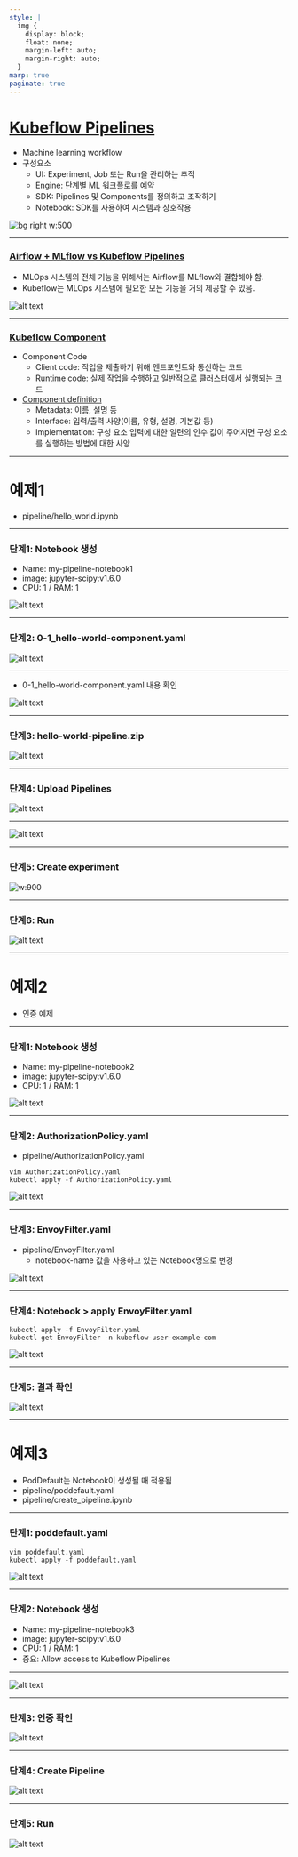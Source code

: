 ```yaml
---
style: |
  img {
    display: block;
    float: none;
    margin-left: auto;
    margin-right: auto;
  }
marp: true
paginate: true
---
```

# [Kubeflow Pipelines](https://www.kubeflow.org/docs/components/pipelines/v1/introduction/)
- Machine learning workflow
- 구성요소
  - UI: Experiment, Job 또는 Run을 관리하는 추적 
  - Engine: 단계별 ML 워크플로를 예약
  - SDK: Pipelines 및 Components를 정의하고 조작하기 
  - Notebook: SDK를 사용하여 시스템과 상호작용 

![bg right w:500](./img/image-141.png)

---
### [Airflow + MLflow vs Kubeflow Pipelines](https://aicurious.io/blog/2022-03-26-airflow-mlflow-or-kubeflow-for-mlops)
- MLOps 시스템의 전체 기능을 위해서는 Airflow를 MLflow와 결합해야 함.
- Kubeflow는 MLOps 시스템에 필요한 모든 기능을 거의 제공할 수 있음.

![alt text](./img/image-142.png)

---
### [Kubeflow Component](https://www.kubeflow.org/docs/components/pipelines/v1/concepts/component/)
- Component Code
  - Client code: 작업을 제출하기 위해 엔드포인트와 통신하는 코드 
  - Runtime code: 실제 작업을 수행하고 일반적으로 클러스터에서 실행되는 코드
- [Component definition](https://www.kubeflow.org/docs/components/pipelines/v1/reference/component-spec/)
  - Metadata: 이름, 설명 등
  - Interface: 입력/출력 사양(이름, 유형, 설명, 기본값 등)
  - Implementation: 구성 요소 입력에 대한 일련의 인수 값이 주어지면 구성 요소를 실행하는 방법에 대한 사양
---
# 예제1
- pipeline/hello_world.ipynb

---
### 단계1: Notebook 생성 
- Name: my-pipeline-notebook1
- image: jupyter-scipy:v1.6.0 
- CPU: 1 / RAM: 1

![alt text](./img/image-147.png)

---
### 단계2: 0-1_hello-world-component.yaml
![alt text](./img/image-148.png)

---
- 0-1_hello-world-component.yaml 내용 확인 

![alt text](./img/image-149.png)

---
### 단계3: hello-world-pipeline.zip
![alt text](./img/image-150.png)

---
### 단계4: Upload Pipelines
![alt text](./img/image-151.png)

---
![alt text](./img/image-152.png)

---
### 단계5: Create experiment
![w:900](./img/image-154.png)

---
### 단계6: Run
![alt text](./img/image-155.png)

---
# 예제2
- 인증 예제 

---
### 단계1: Notebook 생성 
- Name: my-pipeline-notebook2
- image: jupyter-scipy:v1.6.0 
- CPU: 1 / RAM: 1

![alt text](./img/image-156.png)

---
### 단계2: AuthorizationPolicy.yaml
- pipeline/AuthorizationPolicy.yaml
```shell
vim AuthorizationPolicy.yaml
kubectl apply -f AuthorizationPolicy.yaml
```
![alt text](./img/image-143.png)

---
### 단계3: EnvoyFilter.yaml
- pipeline/EnvoyFilter.yaml
  - notebook-name 값을 사용하고 있는 Notebook명으로 변경 

![alt text](./img/image-144.png)

---
### 단계4: Notebook > apply EnvoyFilter.yaml
```shell
kubectl apply -f EnvoyFilter.yaml
kubectl get EnvoyFilter -n kubeflow-user-example-com
```
![alt text](./img/image-145.png)

---
### 단계5: 결과 확인 
![alt text](./img/image-153.png)

---
# 예제3
- PodDefault는 Notebook이 생성될 때 적용됨 
- pipeline/poddefault.yaml
- pipeline/create_pipeline.ipynb

---
### 단계1: poddefault.yaml
```shell
vim poddefault.yaml
kubectl apply -f poddefault.yaml
```
![alt text](./img/image-157.png)

---
### 단계2: Notebook 생성 
- Name: my-pipeline-notebook3
- image: jupyter-scipy:v1.6.0 
- CPU: 1 / RAM: 1
- 중요: Allow access to Kubeflow Pipelines

---
![alt text](./img/image-158.png)

---
### 단계3: 인증 확인 
![alt text](./img/image-159.png)

---
### 단계4: Create Pipeline
![alt text](./img/image-160.png)

---
### 단계5: Run
![alt text](./img/image-161.png)


